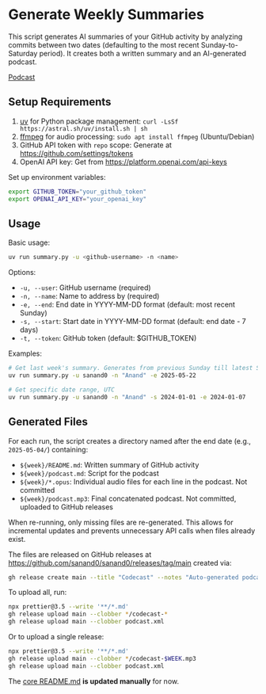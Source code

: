 # Generate Weekly Summaries

This script generates AI summaries of your GitHub activity by analyzing commits between two dates (defaulting to the most recent Sunday-to-Saturday period). It creates both a written summary and an AI-generated podcast.

[Podcast](https://github.com/sanand0/sanand0/releases/download/main/podcast.xml)

## Setup Requirements

1. [uv](https://github.com/astral-sh/uv) for Python package management: `curl -LsSf https://astral.sh/uv/install.sh | sh`
2. [ffmpeg](https://ffmpeg.org/) for audio processing: `sudo apt install ffmpeg` (Ubuntu/Debian)
3. GitHub API token with `repo` scope: Generate at https://github.com/settings/tokens
4. OpenAI API key: Get from https://platform.openai.com/api-keys

Set up environment variables:

```bash
export GITHUB_TOKEN="your_github_token"
export OPENAI_API_KEY="your_openai_key"
```

## Usage

Basic usage:

```bash
uv run summary.py -u <github-username> -n <name>
```

Options:

- `-u, --user`: GitHub username (required)
- `-n, --name`: Name to address by (required)
- `-e, --end`: End date in YYYY-MM-DD format (default: most recent Sunday)
- `-s, --start`: Start date in YYYY-MM-DD format (default: end date - 7 days)
- `-t, --token`: GitHub token (default: $GITHUB_TOKEN)

Examples:

```bash
# Get last week's summary. Generates from previous Sunday till latest Saturday EOD, UTC
uv run summary.py -u sanand0 -n "Anand" -e 2025-05-22

# Get specific date range, UTC
uv run summary.py -u sanand0 -n "Anand" -s 2024-01-01 -e 2024-01-07
```

## Generated Files

For each run, the script creates a directory named after the end date (e.g., `2025-05-04/`) containing:

- `${week}/README.md`: Written summary of GitHub activity
- `${week}/podcast.md`: Script for the podcast
- `${week}/*.opus`: Individual audio files for each line in the podcast. Not committed
- `${week}/podcast.mp3`: Final concatenated podcast. Not committed, uploaded to GitHub releases

When re-running, only missing files are re-generated.
This allows for incremental updates and prevents unnecessary API calls when files already exist.

The files are released on GitHub releases at <https://github.com/sanand0/sanand0/releases/tag/main> created via:

```bash
gh release create main --title "Codecast" --notes "Auto-generated podcast"
```

To upload all, run:

```bash
npx prettier@3.5 --write '**/*.md'
gh release upload main --clobber */codecast-*
gh release upload main --clobber podcast.xml
```

Or to upload a single release:

```bash
npx prettier@3.5 --write '**/*.md'
gh release upload main --clobber */codecast-$WEEK.mp3
gh release upload main --clobber podcast.xml
```

The [core README.md](../README.md) **is updated manually** for now.
